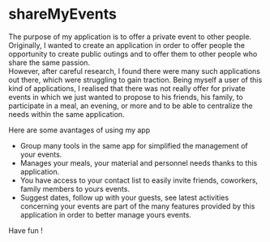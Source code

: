 # shareMyEvents
The purpose of my application is to offer a private event to other people.
Originally, I wanted to create an application in order to offer people the opportunity to create public outings and to offer them to other people who share the same passion.  
However, after careful research, I found there were many such applications out there, which were struggling to gain traction. 
Being myself a user of this kind of applications, I realised that there was not really offer for private events in which we just wanted to propose to his friends, his family, to participate in a meal, an evening, or more and to be able to centralize the needs within the same application.

Here are some avantages of using my app
- Group many tools in the same app for simplified the management of your events.  
- Manages your meals, your material and personnel needs thanks to this application.   
- You have access to your contact list to easily invite friends, coworkers, family members to yours events.  
- Suggest dates, follow up with your guests, see latest activities concerning your events are part of the many features provided by this application in order to better manage yours events.

Have fun !
